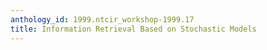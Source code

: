 ```yaml
---
anthology_id: 1999.ntcir_workshop-1999.17
title: Information Retrieval Based on Stochastic Models
---
```

